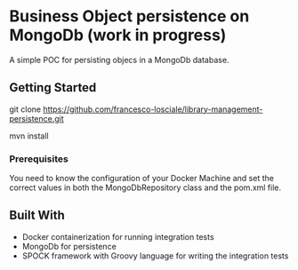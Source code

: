 # Business Object persistence on MongoDb (work in progress)

A simple POC for persisting objecs in a MongoDb database.

## Getting Started

git clone https://github.com/francesco-losciale/library-management-persistence.git

mvn install


### Prerequisites

You need to know the configuration of your Docker Machine and set the correct values in both the MongoDbRepository class and the pom.xml file.

## Built With

* Docker containerization for running integration tests 
* MongoDb for persistence
* SPOCK framework with Groovy language for writing the integration tests
